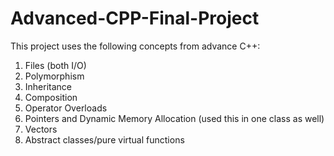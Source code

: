 # Advanced-CPP-Final-Project

This project uses the following concepts from advance C++:

1. Files (both I/O)
2. Polymorphism
3. Inheritance
4. Composition
5. Operator Overloads
6. Pointers and Dynamic Memory Allocation (used this in one class as well)
7. Vectors 
8. Abstract classes/pure virtual functions
